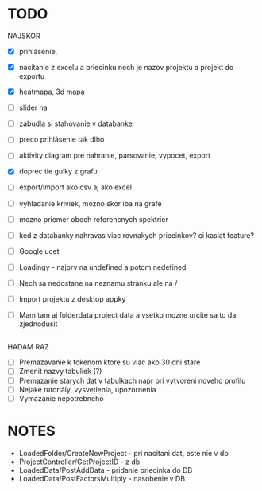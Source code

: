 # TODO

NAJSKOR

- [x] prihlásenie,
- [x] nacitanie z excelu a priecinku nech je nazov projektu a projekt do exportu
- [x] heatmapa, 3d mapa
- [ ] slider na
- [ ] zabudla si stahovanie v databanke
- [ ] preco prihlásenie tak dlho
- [ ] aktivity diagram pre nahranie, parsovanie, vypocet, export
- [x] doprec tie gulky z grafu
- [ ] export/import ako csv aj ako excel
- [ ] vyhladanie kriviek, mozno skor iba na grafe
- [ ] mozno priemer oboch referencnych spektrier

- [ ] ked z databanky nahravas viac rovnakych priecinkov? ci kaslat feature?
- [ ] Google ucet
- [ ] Loadingy - najprv na undefined a potom nedefined
- [ ] Nech sa nedostane na neznamu stranku ale na /
- [ ] Import projektu z desktop appky
- [ ] Mam tam aj folderdata project data a vsetko mozne urcite sa to da zjednodusit

##

HADAM RAZ

- [ ] Premazavanie k tokenom ktore su viac ako 30 dni stare
- [ ] Zmenit nazvy tabuliek (?)
- [ ] Premazanie starych dat v tabulkach napr pri vytvoreni noveho profilu
- [ ] Nejaké tutoriály, vysvetlenia, upozornenia
- [ ] Vymazanie nepotrebneho

# NOTES

- LoadedFolder/CreateNewProject - pri nacitani dat, este nie v db
- ProjectController/GetProjectID - z db
- LoadedData/PostAddData - pridanie priecinka do DB
- LoadedData/PostFactorsMultiply - nasobenie v DB
